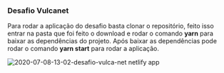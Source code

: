 ### Desafio Vulcanet
Para rodar a aplicação do desafio basta clonar o repositório, feito isso entrar na pasta que foi feito o download e rodar o comando **yarn** para baixar as dependências do projeto. Após baixar as dependências pode rodar o comando **yarn start** para rodar a aplicação.

![2020-07-08-13-02-desafio-vulca-net netlify app](https://user-images.githubusercontent.com/49662901/86942290-586c6d00-c11b-11ea-8f19-14f730aa00b1.png)

